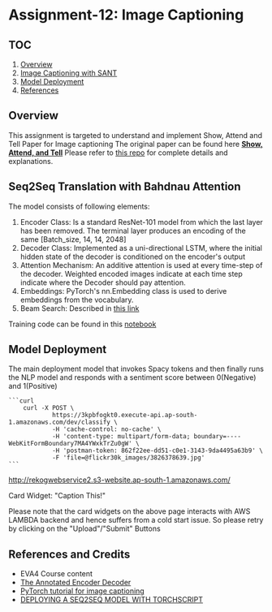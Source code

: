 # Assignment-12: Image Captioning

## TOC

1. [Overview](#overview)
2. [Image Captioning with SANT](#image-captioning-with-sant)
1. [Model Deployment](#model-deployment)
1. [References](#references)

## Overview

This assignment is targeted to understand and implement Show, Attend and Tell Paper for Image captioning
The original paper can be found here **[Show, Attend, and Tell](https://arxiv.org/abs/1502.03044)**
Please refer to [this repo](https://github.com/sgrvinod/a-PyTorch-Tutorial-to-Image-Captioning) for complete details and explanations.

## Seq2Seq Translation with Bahdnau Attention

The model consists of following elements:

1. Encoder Class: Is a standard ResNet-101 model from which the last layer has been removed. The terminal layer produces an encoding of the same [Batch_size, 14, 14, 2048]
2. Decoder Class: Implemented as a uni-directional LSTM, where the initial hidden state of the decoder is conditioned on the encoder's output
3. Attention Mechanism: An additive attention is used at every time-step of the decoder. Weighted encoded images indicate at each time step indicate where the Decoder should pay attention.
4. Embeddings: PyTorch's nn.Embedding class is used to derive embeddings from the vocabulary.
5. Beam Search: Described in [this link](https://github.com/sgrvinod/a-PyTorch-Tutorial-to-Image-Captioning#beam-search)


Training code can be found in this [notebook](https://github.com/rajy4683/EVA4P2/blob/master/S12-ImageCaptioning/EVA4P2S12_ImageCaptionFinal.ipynb)

## Model Deployment

The main deployment model that invokes Spacy tokens and then finally runs the NLP model and responds with a sentiment score between 0(Negative) and 1(Positive)  

    ```curl
		curl -X POST \
  				https://3kpbfogkt0.execute-api.ap-south-1.amazonaws.com/dev/classify \
  				-H 'cache-control: no-cache' \
  				-H 'content-type: multipart/form-data; boundary=----WebKitFormBoundary7MA4YWxkTrZu0gW' \
  				-H 'postman-token: 862f22ee-dd51-c0e1-3143-9da4495a63b9' \
  				-F 'file=@flickr30k_images/3826378639.jpg'
    ```

http://rekogwebservice2.s3-website.ap-south-1.amazonaws.com/ 

Card Widget: "Caption This!"

Please note that the card widgets on the above page interacts with AWS LAMBDA backend and hence suffers from a cold start issue.
So please retry by clicking on the "Upload"/"Submit" Buttons

## References and Credits

- EVA4 Course content
- [The Annotated Encoder Decoder](https://bastings.github.io/annotated_encoder_decoder/)
- [PyTorch tutorial for image captioning](https://github.com/sgrvinod/a-PyTorch-Tutorial-to-Image-Captioning)
- [DEPLOYING A SEQ2SEQ MODEL WITH TORCHSCRIPT](https://pytorch.org/tutorials/beginner/deploy_seq2seq_hybrid_frontend_tutorial.html)
